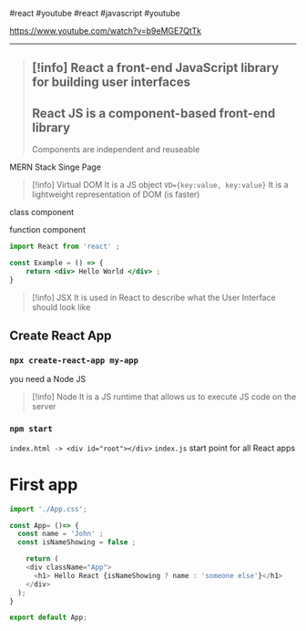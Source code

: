 #react #youtube 
#react #javascript  #youtube 

https://www.youtube.com/watch?v=b9eMGE7QtTk

----
>[!info] React
>a front-end JavaScript library for building user interfaces
> ---
> React JS is a component-based front-end library
> ---
> Components are  independent and reuseable



MERN Stack
Singe Page

>[!info] Virtual DOM
>It is a JS object `VD={key:value, key:value}`
>It is a lightweight representation of DOM (is faster)


class component


function component
```jsx
import React from 'react' ;

const Example = () => {
	return <div> Hello World </div> ;
}

```


>[!info] JSX
>It is used in React to describe what the User Interface should look like


## Create React App

### `npx create-react-app my-app`

you need a Node JS
>[!info] Node 
>It is a JS runtime that allows us to execute JS code on the server


###  `npm start`

`index.html -> <div id="root"></div>` 
`index.js` start point for all React apps


# First app


```jsx
import './App.css';

const App= ()=> {
  const name = 'John' ;
  const isNameShowing = false ;

	return (
    <div className="App">
      <h1> Hello React {isNameShowing ? name : 'someone else'}</h1>
    </div>
  );
}

export default App;
```
